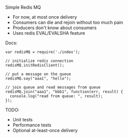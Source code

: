 Simple Redis MQ

* For now, at most once delivery
* Consumers can die and rejoin without too much pain
* Producers don't know about consumers
* Uses redis EVAL/EVALSHA feature

Docs:

```
var redisMQ = require('./index');

// initialize redis connection
redisMQ.initRedisClient();

// put a message on the queue
redisMQ.say("aaa1", "hello");

// join queue and read messages from queue
redisMQ.join("aaa1", "bbb1", function(err, result) {
  console.log("read from queue: ", result);
});
```

TODO:

* Unit tests
* Performance tests
* Optional at-least-once delivery
